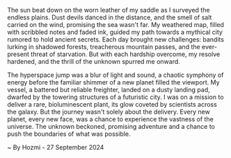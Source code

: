
The sun beat down on the worn leather of my saddle as I surveyed the endless plains.  Dust devils danced in the distance, and the smell of salt carried on the wind, promising the sea wasn't far.  My weathered map, filled with scribbled notes and faded ink, guided my path towards a mythical city rumored to hold ancient secrets.  Each day brought new challenges: bandits lurking in shadowed forests, treacherous mountain passes, and the ever-present threat of starvation.  But with each hardship overcome, my resolve hardened, and the thrill of the unknown spurred me onward.

The hyperspace jump was a blur of light and sound, a chaotic symphony of energy before the familiar shimmer of a new planet filled the viewport.  My vessel, a battered but reliable freighter, landed on a dusty landing pad, dwarfed by the towering structures of a futuristic city.  I was on a mission to deliver a rare, bioluminescent plant, its glow coveted by scientists across the galaxy.  But the journey wasn't solely about the delivery.  Every new planet, every new face, was a chance to experience the vastness of the universe.  The unknown beckoned, promising adventure and a chance to push the boundaries of what was possible. 

~ By Hozmi - 27 September 2024
